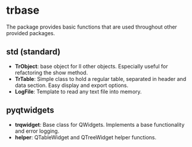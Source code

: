 # trbase

The package provides basic functions that are used throughout other provided packages.


## std (standard)
- **TrObject**: base object for ll other objects. Especially useful for refactoring the show method.
- **TrTable**: Simple class to hold a regular table, separated in header and data section. Easy display and export options.
- **LogFile**: Template to read any text file into memory.

## pyqtwidgets
- **trqwidget**: Base class for QWidgets. Implements a base functionality and error logging.
- **helper**: QTableWidget and QTreeWidget helper functions.

